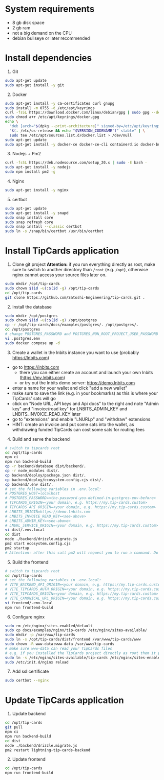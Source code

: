 # System requirements
- 8 gb disk space
- 2 gb ram
- not a big demand on the CPU
- debian bullseye or later recommended

# Install dependencies

1. Git
```bash
sudo apt-get update
sudo apt-get install -y git
```

2. Docker
```bash
sudo apt-get install -y ca-certificates curl gnupg
sudo install -m 0755 -d /etc/apt/keyrings
curl -fsSL https://download.docker.com/linux/debian/gpg | sudo gpg --dearmor -o /etc/apt/keyrings/docker.gpg
sudo chmod a+r /etc/apt/keyrings/docker.gpg
echo \
  "deb [arch="$(dpkg --print-architecture)" signed-by=/etc/apt/keyrings/docker.gpg] https://download.docker.com/linux/debian \
  "$(. /etc/os-release && echo "$VERSION_CODENAME")" stable" | \
  sudo tee /etc/apt/sources.list.d/docker.list > /dev/null
sudo apt-get update
sudo apt-get install -y docker-ce docker-ce-cli containerd.io docker-buildx-plugin docker-compose-plugin
```

3. Nodejs + Pm2
```bash
curl -fsSL https://deb.nodesource.com/setup_20.x | sudo -E bash -
sudo apt-get install -y nodejs
sudo npm install pm2 -g
```

4. Nginx
```bash
sudo apt-get install -y nginx
```

5. certbot
```bash
sudo apt-get update
sudo apt-get install -y snapd
sudo snap install core
sudo snap refresh core
sudo snap install --classic certbot
sudo ln -s /snap/bin/certbot /usr/bin/certbot
```

# Install TipCards application

1. Clone git project
**Attention:** if you run everything directly as root, make sure to switch to another directory than `/root` (e.g. `/opt`), otherwise nginx cannot access your source files later on.
```bash
sudo mkdir /opt/tip-cards
sudo chown $(id -u):$(id -g) /opt/tip-cards
cd /opt/tip-cards
git clone https://github.com/Satoshi-Engineering/tip-cards.git .
```

2. Install the database
```bash
sudo mkdir /opt/postgres
sudo chown $(id -u):$(id -g) /opt/postgres
cp -r /opt/tip-cards/docs/examples/postgres/. /opt/postgres/.
cd /opt/postgres
# change POSTGRES_PASSWORD and POSTGRES_NON_ROOT_PROJECT_USER_PASSWORD
vi .postgres.env
sudo docker compose up -d
```

3. Create a wallet in the lnbits instance you want to use (probably https://lnbits.com)
  * go to https://lnbits.com
    * there you can either create an account and launch your own lnbits (https://my.lnbits.com)
    * or try out the lnbits demo server: https://demo.lnbits.com
  * enter a name for your wallet and click "add a new wallet"
  * make sure to save the link (e.g. in your bookmarks) as this is where your TipCards' sats will go
  * click on "Node URL, API keys and Api docs" to the right and note "Admin key" and "Invoice/read key" for LNBITS_ADMIN_KEY and LNBITS_INVOICE_READ_KEY later
  * go to "extensions" and enable "LNURLp" and "withdraw" extensions
  * HINT: create an invoice and put some sats into the wallet, as withdrawing funded TipCards can cost some sats for routing fees

4. Build and serve the backend
```bash
# switch to tipcards root
cd /opt/tip-cards
npm ci
npm run backend-build
cp -r backend/database dist/backend/.
cp -r node_modules dist/.
cp backend/deploy/package.json dist/.
cp backend/deploy/ecosystem.config.cjs dist/.
cp backend/.env dist/.
# set the following variables in .env.local:
# POSTGRES_HOST=localhost
# POSTGRES_PASSWORD=<the-password-you-defined-in-postgres-env-before>
# TIPCARDS_ORIGIN=<your domain, e.g. https://my.tip-cards.custom>
# TIPCARDS_API_ORIGIN=<your domain, e.g. https://my.tip-cards.custom>
# LNBITS_ORIGIN=https://demo.lnbits.com
# LNBITS_INVOICE_READ_KEY=<see-above>
# LNBITS_ADMIN_KEY=<see-above>
# LNURL_SERVICE_ORIGIN=<your domain, e.g. https://my.tip-cards.custom>
vi dist/.env.local
cd dist
node ./backend/drizzle.migrate.js
pm2 start ecosystem.config.cjs
pm2 startup
# Attention: after this call pm2 will request you to run a command. Do not forget to copy+paste it to the command line and run it!
```

5. Build the frontend
```bash
# switch to tipcards root
cd /opt/tip-cards
# set the following variables in .env.local:
# VITE_BACKEND_API_ORIGIN=<your domain, e.g. https://my.tip-cards.custom>
# VITE_TIPCARDS_AUTH_ORIGIN=<your domain, e.g. https://my.tip-cards.custom>
# VITE_TIPCARDS_ORIGIN=<your domain, e.g. https://my.tip-cards.custom>
# VITE_CANONICAL_URL_ORIGIN=<your domain, e.g. https://my.tip-cards.custom>
vi frontend/.env.local
npm run frontend-build
```

6. Configure nginx
```bash
sudo rm /etc/nginx/sites-enabled/default
sudo cp docs/examples/nginx/tip-cards /etc/nginx/sites-available/
sudo mkdir -p /var/www/tip-cards
sudo ln -s /opt/tip-cards/dist/frontend /var/www/tip-cards/www
sudo chown -R www-data:www-data /var/www/tip-cards
# make sure www-data can read your TipCards files
# e.g. if you installed the TipCards project directly as root then it probably cannot access /root/tip-cards
sudo ln -s /etc/nginx/sites-available/tip-cards /etc/nginx/sites-enabled/tip-cards
sudo /etc/init.d/nginx reload
```

7. Add ssl certificate
```bash
sudo certbot --nginx
```

# Update TipCards application

1. Update backend
```bash
cd /opt/tip-cards
git pull
npm ci
npm run backend-build
cd dist
node ./backend/drizzle.migrate.js
pm2 restart lightning-tip-cards-backend
```

2. Update frontend
```bash
cd /opt/tip-cards
npm run frontend-build
```
